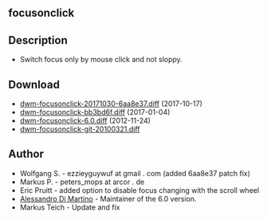 focusonclick
------------

Description
-----------
* Switch focus only by mouse click and not sloppy.

Download
--------
* [dwm-focusonclick-20171030-6aa8e37.diff](dwm-focusonclick-20171030-6aa8e37.diff) (2017-10-17)
* [dwm-focusonclick-bb3bd6f.diff](dwm-focusonclick-bb3bd6f.diff) (2017-01-04)
* [dwm-focusonclick-6.0.diff](dwm-focusonclick-6.0.diff) (2012-11-24)
* [dwm-focusonclick-git-20100321.diff](dwm-focusonclick-git-20100321.diff)

Author
------
* Wolfgang S. - ezzieyguywuf at gmail . com (added 6aa8e37 patch fix)
* Markus P. - peters\_mops at arcor . de
* Eric Pruitt - added option to disable focus changing with the scroll wheel
* [Alessandro Di Martino](http://alessandrodimartino.com/) - Maintainer of the 6.0 version.
* Markus Teich - Update and fix
